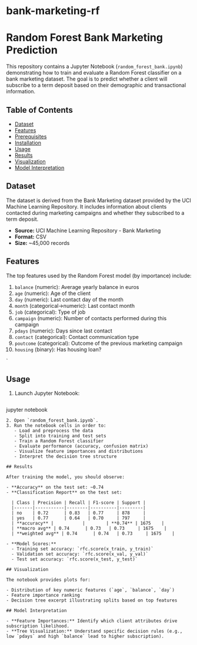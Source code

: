 # bank-marketing-rf



# Random Forest Bank Marketing Prediction

This repository contains a Jupyter Notebook (`random_forest_bank.ipynb`) demonstrating how to train and evaluate a Random Forest classifier on a bank marketing dataset. The goal is to predict whether a client will subscribe to a term deposit based on their demographic and transactional information.

## Table of Contents

- [Dataset](#dataset)
- [Features](#features)
- [Prerequisites](#prerequisites)
- [Installation](#installation)
- [Usage](#usage)
- [Results](#results)
- [Visualization](#visualization)
- [Model Interpretation](#model-interpretation)


## Dataset

The dataset is derived from the Bank Marketing dataset provided by the UCI Machine Learning Repository. It includes information about clients contacted during marketing campaigns and whether they subscribed to a term deposit.

- **Source:** UCI Machine Learning Repository - Bank Marketing
- **Format:** CSV
- **Size:** ~45,000 records

## Features

The top features used by the Random Forest model (by importance) include:

1. `balance` (numeric): Average yearly balance in euros
2. `age` (numeric): Age of the client
3. `day` (numeric): Last contact day of the month
4. `month` (categorical→numeric): Last contact month
5. `job` (categorical): Type of job
6. `campaign` (numeric): Number of contacts performed during this campaign
7. `pdays` (numeric): Days since last contact
8. `contact` (categorical): Contact communication type
9. `poutcome` (categorical): Outcome of the previous marketing campaign
10. `housing` (binary): Has housing loan?

`

## Usage

1. Launch Jupyter Notebook:
   ```bash
jupyter notebook
```
2. Open `random_forest_bank.ipynb`.
3. Run the notebook cells in order to:
   - Load and preprocess the data
   - Split into training and test sets
   - Train a Random Forest classifier
   - Evaluate performance (accuracy, confusion matrix)
   - Visualize feature importances and distributions
   - Interpret the decision tree structure

## Results

After training the model, you should observe:

- **Accuracy** on the test set: ~0.74
- **Classification Report** on the test set:

  | Class | Precision | Recall | F1-score | Support |
  |-------|-----------|--------|----------|---------|
  | no    | 0.72      | 0.83   | 0.77     | 878     |
  | yes   | 0.77      | 0.64   | 0.70     | 797     |
  | **accuracy** |           |        | **0.74** | 1675    |
  | **macro avg** | 0.74      | 0.73   | 0.73     | 1675    |
  | **weighted avg** | 0.74      | 0.74   | 0.73     | 1675    |

- **Model Scores:**
  - Training set accuracy: `rfc.score(x_train, y_train)`
  - Validation set accuracy: `rfc.score(x_val, y_val)`
  - Test set accuracy: `rfc.score(x_test, y_test)`

## Visualization

The notebook provides plots for:

- Distribution of key numeric features (`age`, `balance`, `day`)
- Feature importance ranking
- Decision tree excerpt illustrating splits based on top features

## Model Interpretation

- **Feature Importances:** Identify which client attributes drive subscription likelihood.
- **Tree Visualization:** Understand specific decision rules (e.g., low `pdays` and high `balance` lead to higher subscription).

